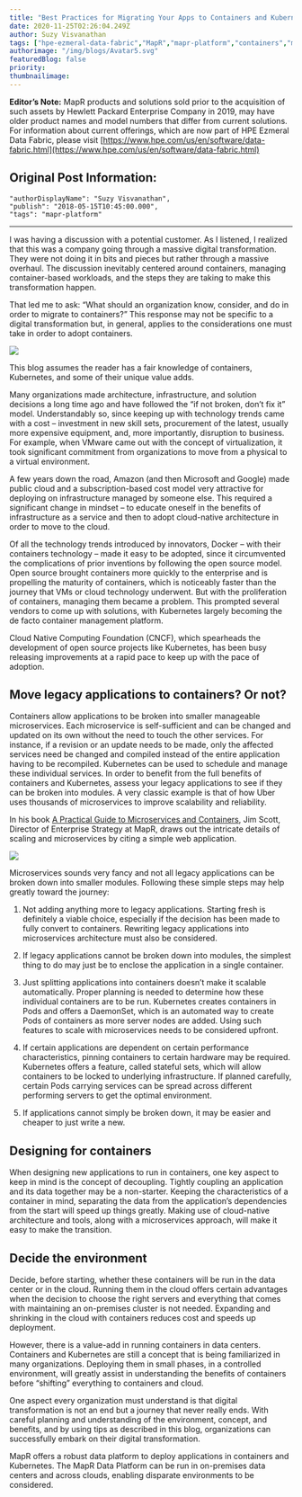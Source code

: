 ```yaml
---
title: "Best Practices for Migrating Your Apps to Containers and Kubernetes"
date: 2020-11-25T02:26:04.249Z
author: Suzy Visvanathan 
tags: ["hpe-ezmeral-data-fabric","MapR","mapr-platform","containers","microservices","opensource"]
authorimage: "/img/blogs/Avatar5.svg"
featuredBlog: false
priority:
thumbnailimage:
---
```

**Editor’s Note:** MapR products and solutions sold prior to the acquisition of such assets by Hewlett Packard Enterprise Company in 2019, may have older product names and model numbers that differ from current solutions. For information about current offerings, which are now part of HPE Ezmeral Data Fabric, please visit [https://www.hpe.com/us/en/software/data-fabric.html](https://www.hpe.com/us/en/software/data-fabric.html)

## Original Post Information:

```
"authorDisplayName": "Suzy Visvanathan",
"publish": "2018-05-15T10:45:00.000",
"tags": "mapr-platform"
```
---
I was having a discussion with a potential customer.  As I listened, I realized that this was a company going through a massive digital transformation.  They were not doing it in bits and pieces but rather through a massive overhaul. The discussion inevitably centered around containers, managing container-based workloads, and the steps they are taking to make this transformation happen.

That led me to ask: “What should an organization know, consider, and do in order to migrate to containers?” This response may not be specific to a digital transformation but, in general, applies to the considerations one must take in order to adopt containers.

![](https://hpe-developer-portal.s3.amazonaws.com/uploads/media/2020/11/containers-wide-1606271200572.png)

This blog assumes the reader has a fair knowledge of containers, Kubernetes, and some of their unique value adds.

Many organizations made architecture, infrastructure, and solution decisions a long time ago and have followed the “if not broken, don’t fix it” model. Understandably so, since keeping up with technology trends came with a cost – investment in new skill sets, procurement of the latest, usually more expensive equipment, and, more importantly, disruption to business. For example, when VMware came out with the concept of virtualization, it took significant commitment from organizations to move from a physical to a virtual environment.

A few years down the road, Amazon (and then Microsoft and Google) made public cloud and a subscription-based cost model very attractive for deploying on infrastructure managed by someone else. This required a significant change in mindset – to educate oneself in the benefits of infrastructure as a service and then to adopt cloud-native architecture in order to move to the cloud.

Of all the technology trends introduced by innovators, Docker – with their containers technology – made it easy to be adopted, since it circumvented the complications of prior inventions by following the open source model. Open source brought containers more quickly to the enterprise and is propelling the maturity of containers, which is noticeably faster than the journey that VMs or cloud technology underwent. But with the proliferation of containers, managing them became a problem.  This prompted several vendors to come up with solutions, with Kubernetes largely becoming the de facto container management platform.

Cloud Native Computing Foundation (CNCF), which spearheads the development of open source projects like Kubernetes, has been busy releasing improvements at a rapid pace to keep up with the pace of adoption.  


## Move legacy applications to containers? Or not?

Containers allow applications to be broken into smaller manageable microservices. Each microservice is self-sufficient and can be changed and updated on its own without the need to touch the other services. For instance, if a revision or an update needs to be made, only the affected services need be changed and compiled instead of the entire application having to be recompiled. Kubernetes can be used to schedule and manage these individual services. In order to benefit from the full benefits of containers and Kubernetes, assess your legacy applications to see if they can be broken into modules. A very classic example is that of how Uber uses thousands of microservices to improve scalability and reliability.

In his book [A Practical Guide to Microservices and Containers](https://www.academia.edu/41522528/A_Practical_Guide_to_Microservices_and_Containers_Mastering_the_Cloud_Data_and_Digital_Transformation), Jim Scott, Director of Enterprise Strategy at MapR, draws out the intricate details of scaling and microservices by citing a simple web application.

![](https://hpe-developer-portal.s3.amazonaws.com/uploads/media/2020/11/microservices-1606271160940.jpg)

Microservices sounds very fancy and not all legacy applications can be broken down into smaller modules.  Following these simple steps may help greatly toward the journey:

1.  Not adding anything more to legacy applications. Starting fresh is definitely a viable choice, especially if the decision has been made to fully convert to containers. Rewriting legacy applications into microservices architecture must also be considered.

2.  If legacy applications cannot be broken down into modules, the simplest thing to do may just be to enclose the application in a single container.

3.  Just splitting applications into containers doesn’t make it scalable automatically. Proper planning is needed to determine how these individual containers are to be run. Kubernetes creates containers in Pods and offers a DaemonSet, which is an automated way to create Pods of containers as more server nodes are added. Using such features to scale with microservices needs to be considered upfront.

4.  If certain applications are dependent on certain performance characteristics, pinning containers to certain hardware may be required. Kubernetes offers a feature, called stateful sets, which will allow containers to be locked to underlying infrastructure. If planned carefully, certain Pods carrying services can be spread across different performing servers to get the optimal environment.

5.  If applications cannot simply be broken down, it may be easier and cheaper to just write a new.

## Designing for containers

When designing new applications to run in containers, one key aspect to keep in mind is the concept of decoupling. Tightly coupling an application and its data together may be a non-starter. Keeping the characteristics of a container in mind, separating the data from the application’s dependencies from the start will speed up things greatly. Making use of cloud-native architecture and tools, along with a microservices approach, will make it easy to make the transition.

## Decide the environment

Decide, before starting, whether these containers will be run in the data center or in the cloud.
Running them in the cloud offers certain advantages when the decision to choose the right servers and everything that comes with maintaining an on-premises cluster is not needed. Expanding and shrinking in the cloud with containers reduces cost and speeds up deployment.

However, there is a value-add in running containers in data centers. Containers and Kubernetes are still a concept that is being familiarized in many organizations. Deploying them in small phases, in a controlled environment, will greatly assist in understanding the benefits of containers before “shifting” everything to containers and cloud.

One aspect every organization must understand is that digital transformation is not an end but a journey that never really ends. With careful planning and understanding of the environment, concept, and benefits, and by using tips as described in this blog, organizations can successfully embark on their digital transformation.

MapR offers a robust data platform to deploy applications in containers and Kubernetes. The MapR Data Platform can be run in on-premises data centers and across clouds, enabling disparate environments to be considered.